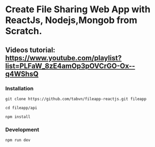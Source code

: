 # Create File Sharing Web App with ReactJs, Nodejs,Mongob from Scratch.

## Videos tutorial: https://www.youtube.com/playlist?list=PLFaW_8zE4amOp3pOVCrGO-Ox--q4WShsQ
### Installation

```
git clone https://github.com/tabvn/fileapp-reactjs.git fileapp

```

```
cd fileapp/api

```
``` 
npm install 
```

### Development

``` npm run dev ```
